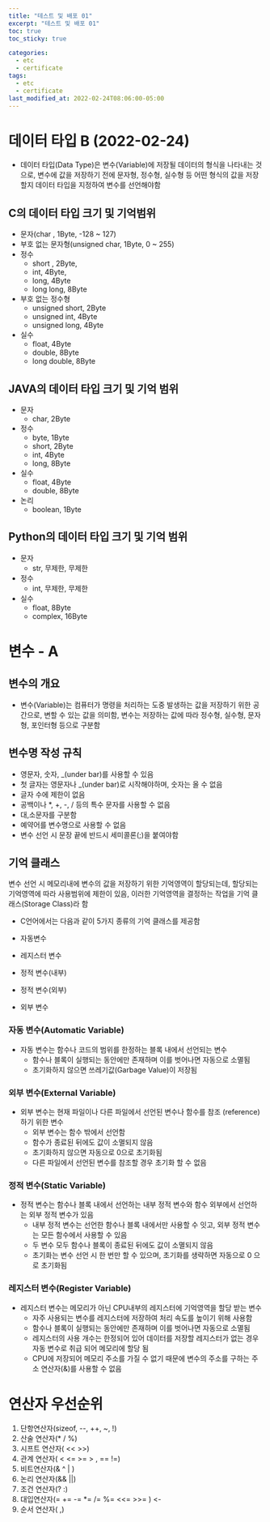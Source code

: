 ```yaml
---
title: "테스트 및 배포 01"
excerpt: "테스트 및 배포 01"
toc: true
toc_sticky: true

categories:
  - etc
  - certificate
tags:
  - etc
  - certificate
last_modified_at: 2022-02-24T08:06:00-05:00
--- 
```



# 데이터 타입 B (2022-02-24)

+ 데이터 타입(Data Type)은 변수(Variable)에 저장될 데이터의 형식을 나타내는 것으로, 변수에 값을 저장하기 전에 문자형, 정수형, 실수형 등 어떤 형식의 값을 저장할지 데이터 타입을 지정하여 변수를 선언해야함

## C의 데이터 타입 크기 및 기억범위

+ 문자(char , 1Byte, -128 ~ 127)
+ 부호 없는 문자형(unsigned char, 1Byte, 0 ~ 255)
+ 정수
  - short , 2Byte, 
  - int, 4Byte, 
  - long, 4Byte
  - long long, 8Byte
+ 부호 없는 정수형
  - unsigned short, 2Byte
  - unsigned int, 4Byte
  - unsigned long, 4Byte
+ 실수
  - float, 4Byte
  - double, 8Byte
  - long double, 8Byte

## JAVA의 데이터 타입 크기 및 기억 범위

+ 문자
  - char, 2Byte
+ 정수
  - byte, 1Byte
  - short, 2Byte
  - int, 4Byte
  - long, 8Byte
+ 실수
  - float, 4Byte
  - double, 8Byte
+ 논리
  - boolean, 1Byte


## Python의 데이터 타입 크기 및 기억 범위

+ 문자
  - str, 무제한, 무제한
+ 정수
  - int, 무제한, 무제한
+ 실수
  - float, 8Byte
  - complex, 16Byte 

# 변수 - A 

## 변수의 개요

+ 변수(Variable)는 컴퓨터가 명령을 처리하는 도중 발생하는 값을 저장하기 위한 공간으로, 변할 수 있는 값을 의미함, 변수는 저장하는 값에 따라 정수형, 실수형, 문자형, 포인터형 등으로 구분함

## 변수명 작성 규칙

+ 영문자, 숫자, _(under bar)를 사용할 수 있음
+ 첫 글자는 영문자나 _(under bar)로 시작해야하며, 숫자는 올 수 없음
+ 글자 수에 제한이 없음
+ 공백이나 *, +, -, / 등의 특수 문자를 사용할 수 없음
+ 대,소문자를 구분함
+ 예약어를 변수명으로 사용할 수 없음
+ 변수 선언 시 문장 끝에 반드시 세미콜론(;)을 붙여야함

## 기억 클래스

변수 선언 시 메모리내에 변수의 값을 저장하기 위한 기억영역이 할당되는데, 할당되는 기억영역에 따라 사용범위에 제한이 있음, 이러한 기억영역을 결정하는 작업을 기억 클래스(Storage Class)라 함

+ C언어에서는 다음과 같이 5가지 종류의 기억 클래스를 제공함


+ 자동변수
+ 레지스터 변수
+ 정적 변수(내부)
+ 정적 변수(외부)
+ 외부 변수

### 자동 변수(Automatic Variable)

+ 자동 변수는 함수나 코드의 범위를 한정하는 블록 내에서 선언되는 변수
  - 함수나 블록이 실행되는 동안에만 존재하며 이를 벗어나면 자동으로 소멸됨
  - 초기화하지 않으면 쓰레기값(Garbage Value)이 저장됨

### 외부 변수(External Variable)
+ 외부 변수는 현재 파일이나 다른 파일에서 선언된 변수나 함수를 참조 (reference)하기 위한 변수
  - 외부 변수는 함수 밖에서 선언함
  - 함수가 종료된 뒤에도 값이 소멸되지 않음
  - 초기화하지 않으면 자동으로 0으로 초기화됨
  - 다른 파일에서 선언된 변수를 참조할 경우 초기화 할 수 없음

### 정적 변수(Static Variable)

+ 정적 변수는 함수나 블록 내에서 선언하는 내부 정적 변수와 함수 외부에서 선언하는 외부 정적 변수가 있음
  - 내부 정적 변수는 선언한 함수나 블록 내에서만 사용할 수 잇고, 외부 정적 변수는 모든 함수에서 사용할 수 있음
  - 두 변수 모두 함수나 블록이 종료된 뒤에도 값이 소멸되지 않음
  - 초기화는 변수 선언 시 한 번만 할 수 있으며, 초기화를 생략하면 자동으로 0 으로 초기화됨

### 레지스터 변수(Register Variable)

+ 레지스터 변수는 메모리가 아닌 CPU내부의 레지스터에 기억영역을 할당 받는 변수
  - 자주 사용되는 변수를 레지스터에 저장하여 처리 속도를 높이기 위해 사용함
  - 함수나 블록이 실행되는 동안에만 존재하며 이를 벗어나면 자동으로 소멸됨
  - 레지스터의 사용 개수는 한정되어 있어 데이터를 저장할 레지스터가 없는 경우 자동 변수로 취급 되어 메모리에 할당 됨
  - CPU에 저장되어 메모리 주소를 가질 수 없기 때문에 변수의 주소를 구하는 주소 연산자(&)를 사용할 수 없음


# 연산자 우선순위

1. 단항연산자(sizeof, --, ++, ~, !)
2. 산술 연산자(* / %)
3. 시프트 연산자( << >>)
4. 관계 연산자( < <= >= > , == !=)
5. 비트연산자(& ^ | )
6. 논리 연산자(&& ||)
7. 조건 연산자(? :)
8. 대입연산자(= += -= *= /= %= <<= >>= )  <-
9. 순서 연산자( ,)